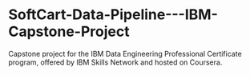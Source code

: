 # SoftCart-Data-Pipeline---IBM-Capstone-Project
Capstone project for the IBM Data Engineering Professional Certificate program, offered by IBM Skills Network and hosted on Coursera.
